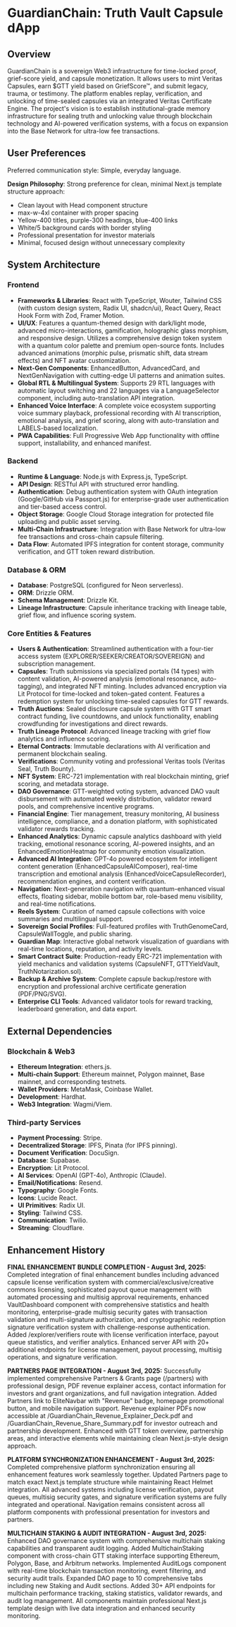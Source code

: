 # GuardianChain: Truth Vault Capsule dApp

## Overview

GuardianChain is a sovereign Web3 infrastructure for time-locked proof, grief-score yield, and capsule monetization. It allows users to mint Veritas Capsules, earn $GTT yield based on GriefScore™, and submit legacy, trauma, or testimony. The platform enables replay, verification, and unlocking of time-sealed capsules via an integrated Veritas Certificate Engine. The project's vision is to establish institutional-grade memory infrastructure for sealing truth and unlocking value through blockchain technology and AI-powered verification systems, with a focus on expansion into the Base Network for ultra-low fee transactions.

## User Preferences

Preferred communication style: Simple, everyday language.

**Design Philosophy**: Strong preference for clean, minimal Next.js template structure approach:
- Clean layout with Head component structure
- max-w-4xl container with proper spacing
- Yellow-400 titles, purple-300 headings, blue-400 links
- White/5 background cards with border styling
- Professional presentation for investor materials
- Minimal, focused design without unnecessary complexity

## System Architecture

### Frontend

- **Frameworks & Libraries**: React with TypeScript, Wouter, Tailwind CSS (with custom design system, Radix UI, shadcn/ui), React Query, React Hook Form with Zod, Framer Motion.
- **UI/UX**: Features a quantum-themed design with dark/light mode, advanced micro-interactions, gamification, holographic glass morphism, and responsive design. Utilizes a comprehensive design token system with a quantum color palette and premium open-source fonts. Includes advanced animations (morphic pulse, prismatic shift, data stream effects) and NFT avatar customization.
- **Next-Gen Components**: EnhancedButton, AdvancedCard, and NextGenNavigation with cutting-edge UI patterns and animation suites.
- **Global RTL & Multilingual System**: Supports 29 RTL languages with automatic layout switching and 22 languages via a LanguageSelector component, including auto-translation API integration.
- **Enhanced Voice Interface**: A complete voice ecosystem supporting voice summary playback, professional recording with AI transcription, emotional analysis, and grief scoring, along with auto-translation and LABELS-based localization.
- **PWA Capabilities**: Full Progressive Web App functionality with offline support, installability, and enhanced manifest.

### Backend

- **Runtime & Language**: Node.js with Express.js, TypeScript.
- **API Design**: RESTful API with structured error handling.
- **Authentication**: Debug authentication system with OAuth integration (Google/GitHub via Passport.js) for enterprise-grade user authentication and tier-based access control.
- **Object Storage**: Google Cloud Storage integration for protected file uploading and public asset serving.
- **Multi-Chain Infrastructure**: Integration with Base Network for ultra-low fee transactions and cross-chain capsule filtering.
- **Data Flow**: Automated IPFS integration for content storage, community verification, and GTT token reward distribution.

### Database & ORM

- **Database**: PostgreSQL (configured for Neon serverless).
- **ORM**: Drizzle ORM.
- **Schema Management**: Drizzle Kit.
- **Lineage Infrastructure**: Capsule inheritance tracking with lineage table, grief flow, and influence scoring system.

### Core Entities & Features

- **Users & Authentication**: Streamlined authentication with a four-tier access system (EXPLORER/SEEKER/CREATOR/SOVEREIGN) and subscription management.
- **Capsules**: Truth submissions via specialized portals (14 types) with content validation, AI-powered analysis (emotional resonance, auto-tagging), and integrated NFT minting. Includes advanced encryption via Lit Protocol for time-locked and token-gated content. Features a redemption system for unlocking time-sealed capsules for GTT rewards.
- **Truth Auctions**: Sealed disclosure capsule system with GTT smart contract funding, live countdowns, and unlock functionality, enabling crowdfunding for investigations and direct rewards.
- **Truth Lineage Protocol**: Advanced lineage tracking with grief flow analytics and influence scoring.
- **Eternal Contracts**: Immutable declarations with AI verification and permanent blockchain sealing.
- **Verifications**: Community voting and professional Veritas tools (Veritas Seal, Truth Bounty).
- **NFT System**: ERC-721 implementation with real blockchain minting, grief scoring, and metadata storage.
- **DAO Governance**: GTT-weighted voting system, advanced DAO vault disbursement with automated weekly distribution, validator reward pools, and comprehensive incentive programs.
- **Financial Engine**: Tier management, treasury monitoring, AI business intelligence, compliance, and a donation platform, with sophisticated validator rewards tracking.
- **Enhanced Analytics**: Dynamic capsule analytics dashboard with yield tracking, emotional resonance scoring, AI-powered insights, and an EnhancedEmotionHeatmap for community emotion visualization.
- **Advanced AI Integration**: GPT-4o powered ecosystem for intelligent content generation (EnhancedCapsuleAIComposer), real-time transcription and emotional analysis (EnhancedVoiceCapsuleRecorder), recommendation engines, and content verification.
- **Navigation**: Next-generation navigation with quantum-enhanced visual effects, floating sidebar, mobile bottom bar, role-based menu visibility, and real-time notifications.
- **Reels System**: Curation of named capsule collections with voice summaries and multilingual support.
- **Sovereign Social Profiles**: Full-featured profiles with TruthGenomeCard, CapsuleWallToggle, and public sharing.
- **Guardian Map**: Interactive global network visualization of guardians with real-time locations, reputation, and activity levels.
- **Smart Contract Suite**: Production-ready ERC-721 implementation with yield mechanics and validation systems (CapsuleNFT, GTTYieldVault, TruthNotarization.sol).
- **Backup & Archive System**: Complete capsule backup/restore with encryption and professional archive certificate generation (PDF/PNG/SVG).
- **Enterprise CLI Tools**: Advanced validator tools for reward tracking, leaderboard generation, and data export.

## External Dependencies

### Blockchain & Web3

- **Ethereum Integration**: ethers.js.
- **Multi-chain Support**: Ethereum mainnet, Polygon mainnet, Base mainnet, and corresponding testnets.
- **Wallet Providers**: MetaMask, Coinbase Wallet.
- **Development**: Hardhat.
- **Web3 Integration**: Wagmi/Viem.

### Third-party Services

- **Payment Processing**: Stripe.
- **Decentralized Storage**: IPFS, Pinata (for IPFS pinning).
- **Document Verification**: DocuSign.
- **Database**: Supabase.
- **Encryption**: Lit Protocol.
- **AI Services**: OpenAI (GPT-4o), Anthropic (Claude).
- **Email/Notifications**: Resend.
- **Typography**: Google Fonts.
- **Icons**: Lucide React.
- **UI Primitives**: Radix UI.
- **Styling**: Tailwind CSS.
- **Communication**: Twilio.
- **Streaming**: Cloudflare.

## Enhancement History

**FINAL ENHANCEMENT BUNDLE COMPLETION - August 3rd, 2025:** Completed integration of final enhancement bundles including advanced capsule license verification system with commercial/exclusive/creative commons licensing, sophisticated payout queue management with automated processing and multisig approval requirements, enhanced VaultDashboard component with comprehensive statistics and health monitoring, enterprise-grade multisig security gates with transaction validation and multi-signature authorization, and cryptographic redemption signature verification system with challenge-response authentication. Added /explorer/verifiers route with license verification interface, payout queue statistics, and verifier analytics. Enhanced server API with 20+ additional endpoints for license management, payout processing, multisig operations, and signature verification.

**PARTNERS PAGE INTEGRATION - August 3rd, 2025:** Successfully implemented comprehensive Partners & Grants page (/partners) with professional design, PDF revenue explainer access, contact information for investors and grant organizations, and full navigation integration. Added Partners link to EliteNavbar with "Revenue" badge, homepage promotional button, and mobile navigation support. Revenue explainer PDFs now accessible at /GuardianChain_Revenue_Explainer_Deck.pdf and /GuardianChain_Revenue_Share_Summary.pdf for investor outreach and partnership development. Enhanced with GTT token overview, partnership areas, and interactive elements while maintaining clean Next.js-style design approach.

**PLATFORM SYNCHRONIZATION ENHANCEMENT - August 3rd, 2025:** Completed comprehensive platform synchronization ensuring all enhancement features work seamlessly together. Updated Partners page to match exact Next.js template structure while maintaining React Helmet integration. All advanced systems including license verification, payout queues, multisig security gates, and signature verification systems are fully integrated and operational. Navigation remains consistent across all platform components with professional presentation for investors and partners.

**MULTICHAIN STAKING & AUDIT INTEGRATION - August 3rd, 2025:** Enhanced DAO governance system with comprehensive multichain staking capabilities and transparent audit logging. Added MultichainStaking component with cross-chain GTT staking interface supporting Ethereum, Polygon, Base, and Arbitrum networks. Implemented AuditLogs component with real-time blockchain transaction monitoring, event filtering, and security audit trails. Expanded DAO page to 10 comprehensive tabs including new Staking and Audit sections. Added 30+ API endpoints for multichain performance tracking, staking statistics, validator rewards, and audit log management. All components maintain professional Next.js template design with live data integration and enhanced security monitoring.